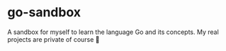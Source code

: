 # go-sandbox
A sandbox for myself to learn the language Go and its concepts. My real projects are private of course 🚀
